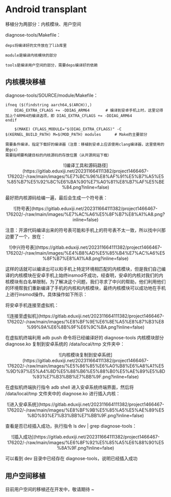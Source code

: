 # Android transplant

移植分为两部分：内核模块、用户空间

diagnose-tools/Makefile：

```
deps将编译好的文件放在了lib库里

module是编译内核模块的部分

tools是编译用户空间的部分，需要deps编译好的依赖
```

## 内核模块移植

diagnose-tools/SOURCE/module/Makefile：

```
ifneq ($(findstring aarch64,$(ARCH)),)
	DIAG_EXTRA_CFLAGS += -DDIAG_ARM64		# 编译到安卓手机上时，这里记得加上个ARM64的编译选项，即 DIAG_EXTRA_CFLAGS += -DDIAG_ARM64
endif

	$(MAKE) CFLAGS_MODULE="$(DIAG_EXTRA_CFLAGS)" -C $(KERNEL_BUILD_PATH) M=$(MOD_PATH) modules		# Make的主要部分
	
需要条件编译，指定下载好的编译器（注意：移植到安卓上应该使用clang编译器，这里使用的是gcc）
需要指明要构建目标的内核源码的存放位置（从开源网站下载）
```

<div align='center'>![编译工具和源码路径](https://gitlab.eduxiji.net/202311664111382/project1466467-176202/-/raw/main/images/%E7%BC%96%E8%AF%91%E5%B7%A5%E5%85%B7%E5%92%8C%E6%BA%90%E7%A0%81%E8%B7%AF%E5%BE%84.png?inline=false)</div>

最好把内核源码给编一遍，最后会生成一个符号表：

<div align='center'>![符号表](https://gitlab.eduxiji.net/202311664111382/project1466467-176202/-/raw/main/images/%E7%AC%A6%E5%8F%B7%E8%A1%A8.png?inline=false)</div>

注意：开源代码编译出来的符号表可能和手机上的符号表不太一致，所以找中兴那边要了一个，放在：

<div align='center'>![中兴符号表](https://gitlab.eduxiji.net/202311664111382/project1466467-176202/-/raw/main/images/%E4%B8%AD%E5%85%B4%E7%AC%A6%E5%8F%B7%E8%A1%A8.png?inline=false)</div>

这样的话就可以编译出可以和手机上特定环境相匹配的内核模块，但是我们自己编译的内核模块在安卓手机上始终insmod不成功，经查明，安卓的内核对我们的内核模块有白名单限制，为了解决这个问题，我们寻求了中兴的帮助，他们利用他们的环境帮我们重新编译了手机的内核和内核模块，最终内核模块可以成功地在手机上进行insmod操作。具体操作如下所示：

将安卓手机连接至虚拟机：

<div align='center'>![连接至虚拟机](https://gitlab.eduxiji.net/202311664111382/project1466467-176202/-/raw/main/images/%E8%BF%9E%E6%8E%A5%E8%87%B3%E8%99%9A%E6%8B%9F%E6%9C%BA.png?inline=false)</div>

在虚拟机终端利用 adb push 命令将已经编译好的 diagnose-tools 内核模块部分 diagnose.ko 复制到安卓系统的 /data/local/tmp 文件夹中：

<div align='center'>![内核模块复制到安卓系统](https://gitlab.eduxiji.net/202311664111382/project1466467-176202/-/raw/main/images/%E5%86%85%E6%A0%B8%E6%A8%A1%E5%9D%97%E5%A4%8D%E5%88%B6%E5%88%B0%E5%AE%89%E5%8D%93%E7%B3%BB%E7%BB%9F.png?inline=false)</div>

在虚拟机终端执行指令 adb shell 进入安卓系统终端界面，然后将 /data/local/tmp 文件夹中的 diagnose.ko 进行插入内核：

<div align='center'>![进入安卓系统](https://gitlab.eduxiji.net/202311664111382/project1466467-176202/-/raw/main/images/%E8%BF%9B%E5%85%A5%E5%AE%89%E5%8D%93%E7%B3%BB%E7%BB%9F.png?inline=false)</div>

查看是否已经插入成功，执行指令 ls dev | grep diagnose-tools：

<div align='center'>![插入成功](https://gitlab.eduxiji.net/202311664111382/project1466467-176202/-/raw/main/images/%E6%8F%92%E5%85%A5%E6%88%90%E5%8A%9F.png?inline=false)</div>

可以看到 dev 目录中已经存在 diagnose-tools，说明已经插入成功

## 用户空间移植

目前用户空间的移植还在开发中，敬请期待 ~

